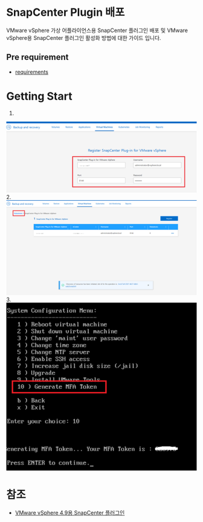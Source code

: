 # SnapCenter Plugin 배포
 VMware vSphere 가상 어플라이언스용 SnapCenter 플러그인 배포 및 VMware vSphere용 SnapCenter 플러그인 활성화 방법에 대한 가이드 입니다.

## Pre requirement
- [requirements](https://docs.netapp.com/us-en/sc-plugin-vmware-vsphere/scpivs44_deployment_planning_and_requirements.html#host-requirements)


# Getting Start
1. 
![Alt text](./Images/deploy_SnapCenter_Vmware_Plugin-0.png)
2. 
![Alt text](./Images/deploy_SnapCenter_Vmware_Plugin-1.png)
3. 
![Alt text](./Images/deploy_SnapCenter_Vmware_Plugin-2.png)
# 참조
- [VMware vSphere 4.9용 SnapCenter 플러그인](https://docs.netapp.com/us-en/sc-plugin-vmware-vsphere/scpivs44_quick_start_overview.html)